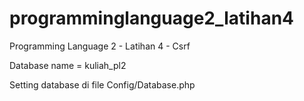 # programminglanguage2_latihan4
Programming Language 2 - Latihan 4 - Csrf

Database name = kuliah_pl2

Setting database di file Config/Database.php
